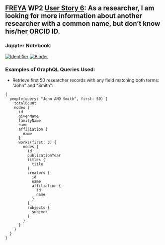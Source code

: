 ## [FREYA](https://www.project-freya.eu/en) WP2 [User Story 6](https://www.pidforum.org/t/pid-graph-graphql-example-disambiguate-researchers/931): As a researcher, I am looking for more information about another researcher with a common name, but don’t know his/her ORCID ID.
                   
### Jupyter Notebook:
[![Identifier](https://img.shields.io/badge/doi-10.14454%2F03vp--ry06-fca709.svg)](https://doi.org/10.14454/03vp-ry06)
[![Binder](https://mybinder.org/badge_logo.svg)](https://mybinder.org/v2/gh/datacite/pidgraph-notebooks-python/master?filepath=user-story-6-disambiguate-researchers%2Fpy-disambiguate-researchers-with-output.ipynb)

### Examples of GraphQL Queries Used:
* Retrieve first 50 researcher records with any field matching both terms: "John" and "Smith":

```
{
  people(query: "John AND Smith", first: 50) {
    totalCount
    nodes {
      id
      givenName
      familyName
      name
      affiliation {
        name
      }
      works(first: 3) {
        nodes {
          id
          publicationYear
          titles {
            title
          }
          creators {
            id
            name
            affiliation {
              id
              name
            }
          }
          subjects {
            subject
          }
        }
      }
    }
  }
}
```
